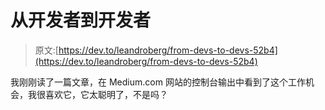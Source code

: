 # 从开发者到开发者

> 原文:[https://dev.to/leandroberg/from-devs-to-devs-52b4](https://dev.to/leandroberg/from-devs-to-devs-52b4)

我刚刚读了一篇文章，在 Medium.com 网站的控制台输出中看到了这个工作机会，我很喜欢它，它太聪明了，不是吗？